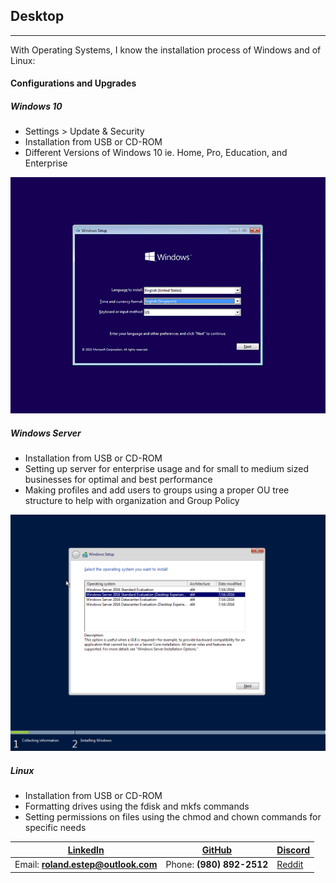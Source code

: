 ## Desktop
---------------

With Operating Systems, I know the installation process of Windows and of Linux:

#### Configurations and Upgrades
##### Windows 10
  * Settings > Update & Security
  * Installation from USB or CD-ROM
  * Different Versions of Windows 10 ie. Home, Pro, Education, and Enterprise

![Windows 10 Install Screen](windows10install.png)

##### Windows Server
  * Installation from USB or CD-ROM
  * Setting up server for enterprise usage and for small to medium sized businesses for optimal and best performance
  * Making profiles and add users to groups using a proper OU tree structure to help with organization and Group Policy

![Windows Server 2016 Install Screen](windowsserverinstall.png)

##### Linux
  * Installation from USB or CD-ROM
  * Formatting drives using the fdisk and mkfs commands
  * Setting permissions on files using the chmod and chown commands for specific needs

[LinkedIn](https://linkedin.com/in/roland-c-estep) | [GitHub](https://github.com/rcestep) | [Discord](https://discordhub.com/profile/532348150019522580)
-------------------------------------------------- | ------------------------------------ | ------------------------------------------------------------
Email: **roland.estep@outlook.com**                | Phone: **(980) 892-2512**             | [Reddit](https://reddit.com/user/rcmoonpie1)

